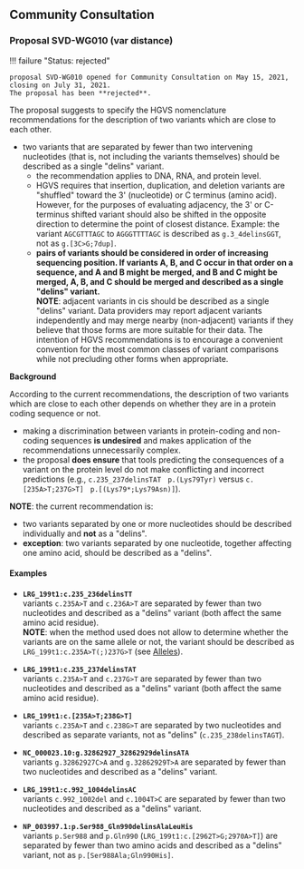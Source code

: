 ## Community Consultation

### Proposal SVD-WG010 (var distance)

!!! failure "Status: rejected"

    proposal SVD-WG010 opened for Community Consultation on May 15, 2021, closing on July 31, 2021.
    The proposal has been **rejected**.

The proposal suggests to specify the HGVS nomenclature recommendations for the description of two variants which are close to each other.

- two variants that are separated by fewer than two intervening nucleotides (that is, not including the variants themselves) should be described as a single "delins" variant.
    - the recommendation applies to DNA, RNA, and protein level.
    - HGVS requires that insertion, duplication, and deletion variants are "shuffled" toward the 3' (nucleotide) or C terminus (amino acid).
      However, for the purposes of evaluating adjacency, the 3' or C-terminus shifted variant should also be shifted in the opposite direction to determine the point of closest distance.
      Example: the variant `AG`<code class="sub">C</code>`GTTTAGC` to `AG`<code class="sub">G</code>`GTTT`<code class="ins">T</code>`AGC` is described as `g.3_4delinsGGT`, not as `g.[3C>G;7dup]`.
    - **pairs of variants should be considered in order of increasing sequencing position.
      If variants A, B, and C occur in that order on a sequence, and A and B might be merged, and B and C might be merged, A, B, and C should be merged and described as a single "delins" variant.**<br>
      **NOTE**: adjacent variants in cis should be described as a single "delins" variant.
      Data providers may report adjacent variants independently and may merge nearby (non-adjacent) variants if they believe that those forms are more suitable for their data.
      The intention of HGVS recommendations is to encourage a convenient convention for the most common classes of variant comparisons while not precluding other forms when appropriate.

**Background**

According to the current recommendations, the description of two variants which are close to each other depends on whether they are in a protein coding sequence or not.

- making a discrimination between variants in protein-coding and non-coding sequences **is undesired** and makes application of the recommendations unnecessarily complex.
- the proposal **does ensure** that tools predicting the consequences of a variant on the protein level do not make conflicting and incorrect predictions (e.g., `c.235_237delinsTAT` &nbsp; `p.(Lys79Tyr)` versus `c.[235A>T;237G>T]` &nbsp; `p.[(Lys79*;Lys79Asn)]`).

**NOTE**: the current recommendation is:

- two variants separated by one or more nucleotides should be described individually and **not** as a "delins".
- **exception**: two variants separated by one nucleotide, together affecting one amino acid, should be described as a "delins".

#### Examples

- **`LRG_199t1:c.235_236delinsTT`**<br>
  variants `c.235A>T` and `c.236A>T` are separated by fewer than two nucleotides and described as a "delins" variant (both affect the same amino acid residue).<br>
  **NOTE**: when the method used does not allow to determine whether the variants are on the same allele or not, the variant should be described as `LRG_199t1:c.235A>T(;)237G>T` (see [Alleles](../recommendations/DNA/alleles.md)).

- **`LRG_199t1:c.235_237delinsTAT`**<br>
  variants `c.235A>T` and `c.237G>T` are separated by fewer than two nucleotides and described as a "delins" variant (both affect the same amino acid residue).

- **`LRG_199t1:c.[235A>T;238G>T]`**<br>
  variants `c.235A>T` and `c.238G>T` are separated by two nucleotides and described as separate variants, not as "delins" (`c.235_238delinsTAGT`).

- **`NC_000023.10:g.32862927_32862929delinsATA`**<br>
  variants `g.32862927C>A` and `g.32862929T>A` are separated by fewer than two nucleotides and described as a "delins" variant.

- **`LRG_199t1:c.992_1004delinsAC`**<br>
  variants `c.992_1002del` and `c.1004T>C` are separated by fewer than two nucleotides and described as a "delins" variant.

- **`NP_003997.1:p.Ser988_Gln990delinsAlaLeuHis`**<br>
  variants `p.Ser988` and `p.Gln990` (`LRG_199t1:c.[2962T>G;2970A>T]`) are separated by fewer than two amino acids and described as a "delins" variant, not as `p.[Ser988Ala;Gln990His]`.
